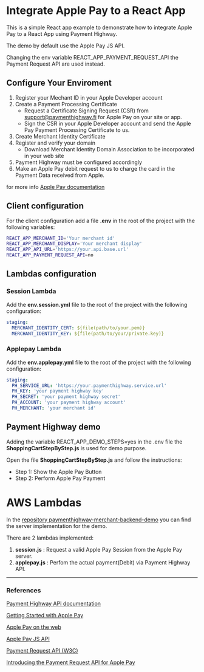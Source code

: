 
# Integrate Apple Pay to a React App

This is a simple React app example to demonstrate how to integrate Apple Pay to a React App using Payment Highway.

The demo by default use the Apple Pay JS API.<p>
Changing the env variable REACT_APP_PAYMENT_REQUEST_API the Payment Request API are used instead.

## Configure Your Enviroment 

1. Register your Mechant ID in your Apple Developer account
2. Create a Payment Processing Certificate
    * Request a Certificate Signing Request (CSR) from support@paymenthighway.fi for Apple Pay on your site or app.
    * Sign the CSR in your Apple Developer account and send the Apple Pay Payment Processing Certificate to us.
3. Create Merchant Identity Certificate
4. Register and verify your domain
    * Download Merchant Identity Domain Association to be incorporated in your web site
5. Payment Highway must be configured accordingly
6. Make an Apple Pay debit request to us to charge the card in the Payment Data received from Apple.

for more info [Apple Pay documentation](https://developer.apple.com/documentation/apple_pay_on_the_web/configuring_your_environment)

## Client configuration

For the client configuration add a file **.env** in the root of the project with the following variables:
```bash
REACT_APP_MERCHANT_ID='Your merchant id'
REACT_APP_MERCHANT_DISPLAY='Your merchant display'
REACT_APP_API_URL='https://your.api.base.url'
REACT_APP_PAYMENT_REQUEST_API=no
````

## Lambdas configuration

### Session Lambda

Add the **env.session.yml** file to the root of the project with the following configuration:

```yaml
staging:
  MERCHANT_IDENTITY_CERT: ${file(path/to/your.pem)} 
  MERCHANT_IDENTITY_KEY: ${file(path/to/your/private.key)}
````

### Applepay Lambda

Add the **env.applepay.yml** file to the root of the project with the following configuration:

```yaml
staging:
  PH_SERVICE_URL: 'https://your.paymenthighway.service.url'
  PH_KEY: 'your payment highway key'
  PH_SECRET: 'your payment highway secret'
  PH_ACCOUNT: 'your payment highway account'
  PH_MERCHANT: 'your merchant id'
```

## Payment Highway demo ##

Adding the variable REACT_APP_DEMO_STEPS=yes in the .env file the **ShoppingCartStepByStep.js** is used for demo  purpose.

Open the file **ShoppingCartStepByStep.js** and follow the instructions:
* Step 1: Show the Apple Pay Button
* Step 2: Perform Apple Pay Payment 

# AWS Lambdas

In the [repository paymenthighway-merchant-backend-demo](https://github.com/PaymentHighway/paymenthighway-merchant-backend-demo) you can find the server implementation for the demo. 

There are 2 lambdas implemented:
1. **session.js** : Request a valid Apple Pay Session from the Apple Pay server.
2. **applepay.js** : Perfom the actual payment(Debit) via Payment Highway API.

---

### References

[Payment Highway API documentation](https://dev.paymenthighway.io/)

[Getting Started with Apple Pay](https://developer.apple.com/apple-pay/get-started/)

[Apple Pay on the web](https://developer.apple.com/documentation/apple_pay_on_the_web)

[Apple Pay JS API](https://developer.apple.com/documentation/apple_pay_on_the_web/apple_pay_js_api)

[Payment Request API (W3C)](https://www.w3.org/TR/payment-request/)

[Introducing the Payment Request API for Apple Pay](https://webkit.org/blog/8182/introducing-the-payment-request-api-for-apple-pay/)

